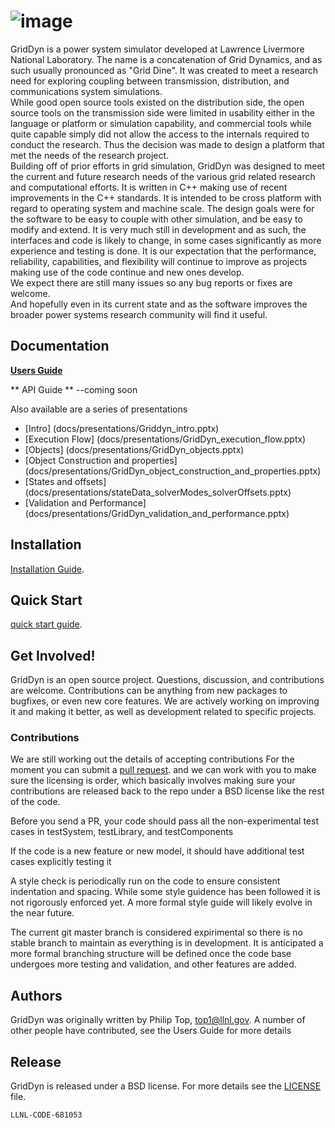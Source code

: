 ![image](docs/images/GridDyn_FullColor.png "GridDyn")
============

GridDyn is a power system simulator developed at Lawrence Livermore National Laboratory. 
The name is a concatenation of Grid Dynamics, and as such usually pronounced as "Grid Dine". 
It was created to meet a research need for exploring coupling between transmission, distribution, and communications system simulations.  
While good open source tools existed on the distribution side,  the open source tools on the transmission side were limited in usability 
either in the language or platform or simulation capability, and commercial tools while quite capable simply did not allow the access 
to the internals required to conduct the research.    Thus the decision was made to design a platform that met the needs of the research project.  
Building off of prior efforts in grid simulation, GridDyn was designed to meet the current and future research needs of the various grid related 
research and computational efforts.  It is written in C++ making use of recent improvements in the C++ standards.  It is intended to be cross platform with 
regard to operating system and machine scale.  The design goals were for the software to be easy to couple with other simulation, 
and be easy to modify and extend.  It is very much still in development and as such, the interfaces and code is likely to change, 
in some cases significantly as more experience and testing is done.   It is our expectation that the performance, reliability, 
capabilities, and flexibility will continue to improve as projects making use of the code continue and new ones develop.  
We expect there are still many issues so any bug reports or fixes are welcome.   
 And hopefully even in its current state and as the software improves the broader power systems research community will find it useful.

Documentation
----------------

[**Users Guide**](docs/manuals/GridDynUserManual.pdf)

** API Guide ** --coming soon

Also available are a series of presentations
- [Intro] (docs/presentations/Griddyn_intro.pptx)
- [Execution Flow] (docs/presentations/GridDyn_execution_flow.pptx)
- [Objects] (docs/presentations/GridDyn_objects.pptx)
- [Object Construction and properties] (docs/presentations/GridDyn_object_construction_and_properties.pptx)
- [States and offsets] (docs/presentations/stateData_solverModes_solverOffsets.pptx)
- [Validation and Performance] (docs/presentations/GridDyn_validation_and_performance.pptx)

Installation
------------------------
[Installation Guide](installation.md).

Quick Start
------------------------
[quick start guide](quickStart.md).

Get Involved!
------------------------

GridDyn is an open source project.  Questions, discussion, and
contributions are welcome. Contributions can be anything from new
packages to bugfixes, or even new core features.  We are actively working on improving it and 
making it better, as well as development related to specific projects.  

### Contributions

We are still working out the details of accepting contributions
For the moment you can submit a
[pull request](https://help.github.com/articles/using-pull-requests/).
and we can work with you to make sure the licensing is order, which basically involves making sure your contributions are released back to the repo under a BSD license like the rest of the code.  

Before you send a PR, your code should pass all the non-experimental test cases in testSystem, testLibrary, and testComponents

If the code is a new feature or new model, it should have additional test cases explicitly testing it

A style check is periodically run on the code to ensure consistent indentation and spacing.   While some style guidence has been followed it is not rigorously enforced yet.
A more formal style guide will likely evolve in the near future.  

The current git master branch is considered expirimental so there is no stable branch to maintain as everything is in development.  It is anticipated a more formal branching structure will be defined once the code base undergoes more testing and validation, and other features are added.  


Authors
----------------
GridDyn was originally written by Philip Top, top1@llnl.gov. 
A number of other people have contributed, see the Users Guide for more details


Release
----------------
GridDyn is released under a BSD license.  For more details see the
[LICENSE](LICENSE) file.

``LLNL-CODE-681053``
